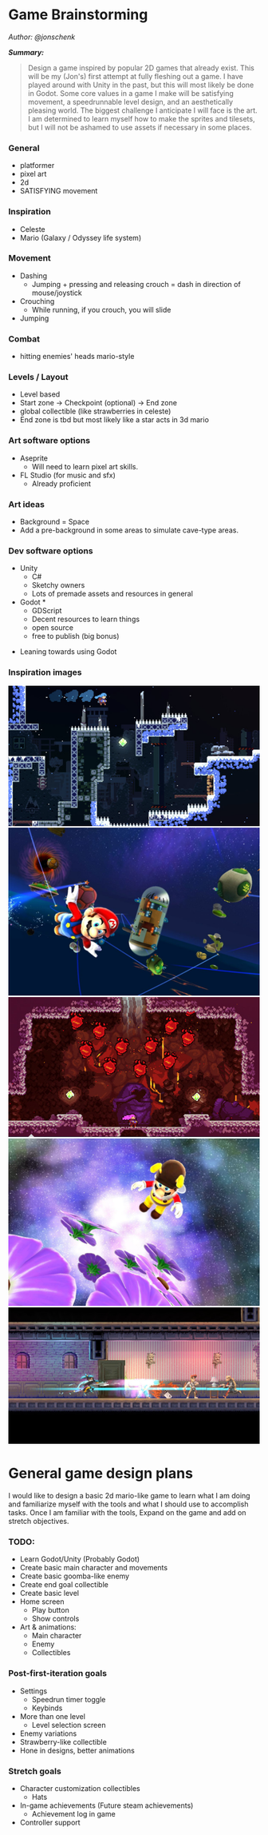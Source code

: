 # Game Brainstorming

_Author: @jonschenk_

**_Summary:_**

> Design a game inspired by popular 2D games that already exist. This will be my (Jon's) first attempt at fully fleshing out a game. I have played around with Unity in the past, but this will most likely be done in Godot. Some core values in a game I make will be satisfying movement, a speedrunnable level design, and an aesthetically pleasing world. The biggest challenge I anticipate I will face is the art. I am determined to learn myself how to make the sprites and tilesets, but I will not be ashamed to use assets if necessary in some places.

### General

- platformer
- pixel art
- 2d
- SATISFYING movement

### Inspiration

- Celeste
- Mario (Galaxy / Odyssey life system)

### Movement

- Dashing
  - Jumping + pressing and releasing crouch = dash in direction of mouse/joystick
- Crouching
  - While running, if you crouch, you will slide
- Jumping

### Combat

- hitting enemies' heads mario-style

### Levels / Layout

- Level based
- Start zone -> Checkpoint (optional) -> End zone
- global collectible (like strawberries in celeste)
- End zone is tbd but most likely like a star acts in 3d mario

### Art software options

- Aseprite
  - Will need to learn pixel art skills.
- FL Studio (for music and sfx)
  - Already proficient

### Art ideas

- Background = Space
- Add a pre-background in some areas to simulate cave-type areas.

### Dev software options

- Unity
  - C#
  - Sketchy owners
  - Lots of premade assets and resources in general
- Godot \*
  - GDScript
  - Decent resources to learn things
  - open source
  - free to publish (big bonus)

* Leaning towards using Godot

### Inspiration images

![celeste](assets/celeste2.png)
![smg](assets/smg.jpg)
![celeste1](assets/celeste3.png)
![smg2](assets/smg2.jpg)
![kzero](assets/katanazero.png)

# General game design plans

I would like to design a basic 2d mario-like game to learn what I am doing and familiarize myself with the tools and what I should use to accomplish tasks. Once I am familiar with the tools, Expand on the game and add on stretch objectives.

### TODO:

- Learn Godot/Unity (Probably Godot)
- Create basic main character and movements
- Create basic goomba-like enemy
- Create end goal collectible
- Create basic level
- Home screen
  - Play button
  - Show controls
- Art & animations:
  - Main character
  - Enemy
  - Collectibles

### Post-first-iteration goals

- Settings
  - Speedrun timer toggle
  - Keybinds
- More than one level
  - Level selection screen
- Enemy variations
- Strawberry-like collectible
- Hone in designs, better animations

### Stretch goals

- Character customization collectibles
  - Hats
- In-game achievements (Future steam achievements)
  - Achievement log in game
- Controller support
